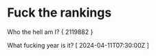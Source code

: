 # Fuck the rankings

Who the hell am I?
{ 2119882 }

What fucking year is it?
[ 2024-04-11T07:30:00Z ]
